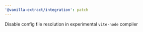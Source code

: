 ```yaml
---
'@vanilla-extract/integration': patch
---
```


Disable config file resolution in experimental `vite-node` compiler
